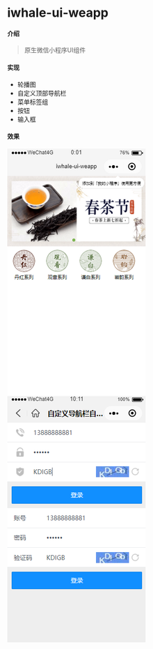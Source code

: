 # iwhale-ui-weapp

#### 介绍

> 原生微信小程序UI组件

#### 实现

* 轮播图
* 自定义顶部导航栏
* 菜单标签组
* 按钮
* 输入框

#### 效果

![index](./screenshot/index.png)
![navbar](./screenshot/navbar.png)